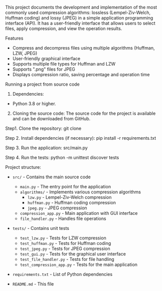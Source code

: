 This project documents the development and implementation of the most commonly used compression algorithms: lossless (Lempel-Ziv-Welch, Huffman coding) and lossy (JPEG) in a simple application programming interface (API). It has a user-friendly interface that allows users to select files, apply compression, and view the operation results.

Features
- Compress and decompress files using multiple algorithms (Huffman, LZW, JPEG)
- User-friendly graphical interface
- Supports multiple file types for Huffman and LZW
- Supports ".png" files for JPEG
- Displays compression ratio, saving percentage and operation time

Running a project from source code

1.	Dependencies:
-	Python 3.8 or higher.

2.	Cloning the source code:
The source code for the project is available and can be downloaded from GitHub.

Step1.  Clone the repository:
git clone 

Step 2. Install dependencies (if necessary):
pip install -r requirements.txt

Step 3.  Run the application:
src/main.py

Step 4. Run the tests:
python -m unittest discover tests


Project structure:

- `src/` - Contains the main source code
  - `main.py` - The entry point for the application
  - `algorithms/` - Implements various compression algorithms
    - `lzw.py` - Lempel-Ziv-Welch compression
    - `huffman.py` - Huffman coding compression
    - `jpeg.py` - JPEG compression
  - `compression_app.py` - Main application with GUI interface
  - `file_handler.py` - Handles file operations

- `tests/` - Contains unit tests
  - `test_lzw.py` - Tests for LZW compression
  - `test_huffman.py` - Tests for Huffman coding
  - `test_jpeg.py` - Tests for JPEG compression
  - `test_gui.py` - Tests for the graphical user interface
  - `test_file_handler.py` - Tests for file handling
  - `test_compression_app.py` - Tests for the main application

- `requirements.txt` - List of Python dependencies
- `README.md` - This file

